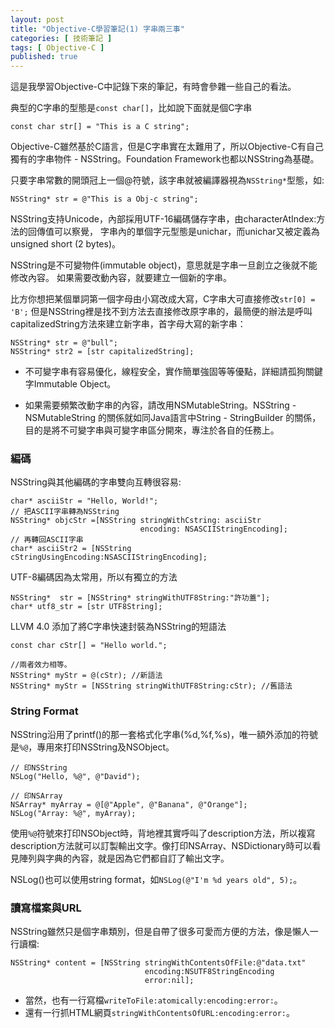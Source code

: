 ```yaml
---
layout: post
title: "Objective-C學習筆記(1) 字串兩三事"
categories: [ 技術筆記 ]
tags: [ Objective-C ]
published: true
---
```


這是我學習Objective-C中記錄下來的筆記，有時會參雜一些自己的看法。

典型的C字串的型態是`const char[]`，比如說下面就是個C字串
~~~
const char str[] = "This is a C string";
~~~

Objective-C雖然基於C語言，但是C字串實在太難用了，所以Objective-C有自己獨有的字串物件 - NSString。Foundation Framework也都以NSString為基礎。

只要字串常數的開頭冠上一個@符號，該字串就被編譯器視為`NSString*`型態，如:
~~~
NSString* str = @"This is a Obj-c string";
~~~
NSString支持Unicode，內部採用UTF-16編碼儲存字串，由characterAtIndex:方法的回傳值可以察覺，
字串內的單個字元型態是unichar，而unichar又被定義為unsigned short (2 bytes)。

NSString是不可變物件(immutable object)，意思就是字串一旦創立之後就不能修改內容。
如果需要改動內容，就要建立一個新的字串。

比方你想把某個單詞第一個字母由小寫改成大寫，C字串大可直接修改`str[0] = 'B';`
但是NSString裡是找不到方法去直接修改原字串的，最簡便的辦法是呼叫capitalizedString方法來建立新字串，首字母大寫的新字串：

    NSString* str = @"bull";
    NSString* str2 = [str capitalizedString];

* 不可變字串有容易優化，線程安全，實作簡單強固等等優點，詳細請孤狗關鍵字Immutable Object。

* 如果需要頻繁改動字串的內容，請改用NSMutableString。NSString - NSMutableString 的關係就如同Java語言中String - StringBuilder 的關係，目的是將不可變字串與可變字串區分開來，專注於各自的任務上。

### 編碼

NSString與其他編碼的字串雙向互轉很容易:

    char* asciiStr = "Hello, World!";
    // 把ASCII字串轉為NSString
    NSString* objcStr =[NSString stringWithCstring: asciiStr
                                 encoding: NSASCIIStringEncoding];
    // 再轉回ASCII字串
    char* asciiStr2 = [NSString cStringUsingEncoding:NSASCIIStringEncoding];

UTF-8編碼因為太常用，所以有獨立的方法

    NSString*  str = [NSString* stringWithUTF8String:"許功蓋"];
    char* utf8_str = [str UTF8String];

LLVM 4.0 添加了將C字串快速封裝為NSString的短語法

    const char cStr[] = "Hello world.";

    //兩者效力相等。
    NSString* myStr = @(cStr); //新語法
    NSString* myStr = [NSString stringWithUTF8String:cStr); //舊語法


### String Format

NSString沿用了printf()的那一套格式化字串(%d,%f,%s)，唯一額外添加的符號是`%@`，專用來打印NSString及NSObject。

    // 印NSString
    NSLog("Hello, %@", @"David");

    // 印NSArray
    NSArray* myArray = @[@"Apple", @"Banana", @"Orange"];
    NSLog("Array: %@", myArray);

使用`%@`符號來打印NSObject時，背地裡其實呼叫了description方法，所以複寫description方法就可以訂製輸出文字。像打印NSArray、NSDictionary時可以看見陣列與字典的內容，就是因為它們都自訂了輸出文字。

NSLog()也可以使用string format，如`NSLog(@"I'm %d years old", 5);`。

### 讀寫檔案與URL

NSString雖然只是個字串類別，但是自帶了很多可愛而方便的方法，像是懶人一行讀檔:


    NSString* content = [NSString stringWithContentsOfFile:@"data.txt"
                                  encoding:NSUTF8StringEncoding
                                  error:nil];

* 當然，也有一行寫檔`writeToFile:atomically:encoding:error:`。
* 還有一行抓HTML網頁`stringWithContentsOfURL:encoding:error:`。

<!--
### 檔案路徑操作
參考來源:
- [各種Objective-C新列表及支援版本][1]
- [Objective-C字面常數][2]
[1]: http://developer.apple.com/library/ios/#releasenotes/ObjectiveC/ObjCAvailabilityIndex/_index.html "Objective-C Feature Available."
[2]: http://clang.llvm.org/docs/ObjectiveCLiterals.html "Objective-C new literal"
-->


